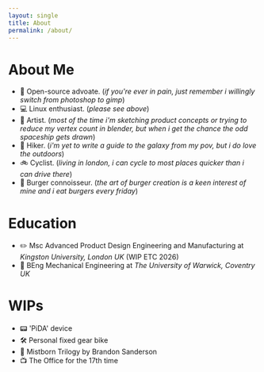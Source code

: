 ```yaml
---
layout: single
title: About
permalink: /about/
---
```


# About Me

- 💽 Open-source advoate. (*if you're ever in pain, just remember i willingly switch from photoshop to gimp*)
- 💻 Linux enthusiast. (*please see above*)
- 🎨 Artist. (*most of the time i'm sketching product concepts or trying to reduce my vertex count in blender, but when i get the chance the odd spaceship gets drawn*)
- 🥾 Hiker. (*i'm yet to write a guide to the galaxy from my pov, but i do love the outdoors*)
- 🚲 Cyclist. (*living in london, i can cycle to most places quicker than i can drive there*)
- 🍔 Burger connoisseur. (*the art of burger creation is a keen interest of mine and i eat burgers every friday*)

# Education

- ✏️ Msc Advanced Product Design Engineering and Manufacturing at *Kingston University, London UK* (WIP ETC 2026)
- 🔧 BEng Mechanical Engineering at *The University of Warwick, Coventry UK*

# WIPs

- 📟 'PiDA' device
- 🛠️ Personal fixed gear bike
- 📖 Mistborn Trilogy by Brandon Sanderson
- 📺 The Office for the 17th time